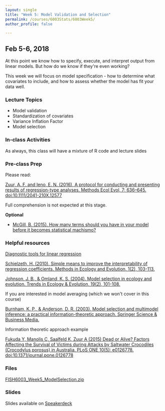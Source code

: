 ```yaml
---
layout: single
title: "Week 5: Model Validation and Selection"
permalink: /courses/6003Stats/6003Week5/
author_profile: false

---
```


## Feb 5-6, 2018

At this point we know how to specify, execute, and interpret output from linear models. But how do we know if they're even working?

This week we will focus on model specification - how to determine what covariates to include, and how to assess whether the model has fit your data well.

### Lecture Topics

* Model validation
* Standardization of covariates
* Variance Inflation Factor  
* Model selection
		
### In-class Activities

As always, this class will have a mixture of R code and lecture slides

### Pre-class Prep

Please read:

[Zuur, A. F. and Ieno, E. N. (2016), A protocol for conducting and presenting results of regression-type analyses. Methods Ecol Evol, 7: 636–645. doi:10.1111/2041-210X.12577](http://onlinelibrary.wiley.com/doi/10.1111/2041-210X.12577/abstract)

Full comprehension is not expected at this stage. 

**Optional**

- [McGill, B. (2015). How many terms should you have in your model before it becomes statistical machismo?](https://dynamicecology.wordpress.com/2015/02/05/how-many-terms-in-your-model-before-statistical-machismo/)

### Helpful resources

[Diagnostic tools for linear regression](https://www.statmethods.net/stats/rdiagnostics.html)

[Schielzeth, H. (2010). Simple means to improve the interpretability of regression coefficients. Methods in Ecology and Evolution, 1(2), 103-113.](http://onlinelibrary.wiley.com/doi/10.1111/j.2041-210X.2010.00012.x/pdf)

[Johnson, J. B., & Omland, K. S. (2004). Model selection in ecology and evolution. Trends in Ecology & Evolution, 19(2), 101-108.](https://www.sciencedirect.com/science/article/pii/S0169534703003458)

If you are interested in model averaging (which we won't cover in this course)

[Burnham, K. P., & Anderson, D. R. (2003). Model selection and multimodel inference: a practical information-theoretic approach. Springer Science & Business Media.](http://www.springer.com/gp/book/9780387953649)

Information theoretic approach example

[Fukuda Y, Manolis C, Saalfeld K, Zuur A (2015) Dead or Alive? Factors Affecting the Survival of Victims during Attacks by Saltwater Crocodiles (Crocodylus porosus) in Australia. PLoS ONE 10(5): e0126778. doi:10.1371/journal.pone.0126778](http://journals.plos.org/plosone/article?id=10.1371/journal.pone.0126778)

### Files

[FISH6003_Week5_ModelSelection.zip](/assets/images/FISH6003_Week5_ModelSelection.zip)

### Slides

<script async class="speakerdeck-embed" data-id="29b323cdc958449cb040ae1760b74ae2" data-ratio="1.77777777777778" src="//speakerdeck.com/assets/embed.js"></script>
Slides available on [Speakerdeck](https://speakerdeck.com/pandalusplatyceros/fish-6003-week-5-model-validation-and-selection)


